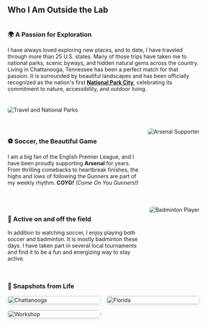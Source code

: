 ## Who I Am Outside the Lab

<style>
.outside-row {
  display: flex;
  flex-wrap: wrap;
  align-items: flex-start;
  gap: 1.5rem;
  margin-bottom: 2.5rem;
}
.outside-row .text {
  flex: 1 1 60%;
}
.outside-row img {
  max-width: 300px;
  height: auto;
  border-radius: 6px;
}

.photo-gallery {
  display: grid;
  grid-template-columns: repeat(auto-fill, minmax(160px, 1fr));
  gap: 1rem;
  margin-bottom: 3rem;
}
.photo-gallery img {
  width: 100%;
  height: auto;
  object-fit: cover;
  border-radius: 8px;
  box-shadow: 0 2px 8px rgba(0, 0, 0, 0.1);
  transition: transform 0.3s ease;
}
.photo-gallery img:hover {
  transform: scale(1.05);
}
</style>

<div class="outside-row">
  <div class="text">
    <h3>🌍 A Passion for Exploration</h3>
    <p>I have always loved exploring new places, and to date, I have traveled through more than 25 U.S. states. Many of those trips have taken me to national parks, scenic byways, and hidden natural gems across the country. Living in Chattanooga, Tennessee has been a perfect match for that passion. It is surrounded by beautiful landscapes and has been officially recognized as the nation's first <a href="https://chattanooga.gov/stay-informed/latest-news/its-official-chattanooga-becomes-first-national-park-city-north-america"><strong>National Park City</strong></a>, celebrating its commitment to nature, accessibility, and outdoor living.</p>
  </div>
  <img src="{{ '/images/travel.PNG' | relative_url }}" alt="Travel and National Parks">
</div>

<div class="outside-row">
  <div class="text">
    <h3>⚽ Soccer, the Beautiful Game</h3>
    <p>I am a big fan of the English Premier League, and I have been proudly supporting <strong>Arsenal</strong> for years. From thrilling comebacks to heartbreak finishes, the highs and lows of following the Gunners are part of my weekly rhythm. <strong>COYG!</strong> <em>(Come On You Gunners!)</em></p>
  </div>
  <img src="{{ '/images/arsenal.PNG' | relative_url }}" alt="Arsenal Supporter">
</div>

<div class="outside-row">
  <div class="text">
    <h3>🏸 Active on and off the field</h3>
    <p>In addition to watching soccer, I enjoy playing both soccer and badminton. It is mostly badminton these days. I have taken part in several local tournaments and find it to be a fun and energizing way to stay active.</p>
  </div>
  <img src="{{ '/images/badminton.png' | relative_url }}" alt="Badminton Player">
</div>

<h3>📸 Snapshots from Life</h3>
<div class="photo-gallery">
  <img src="{{ '/images/chattanooga.jpg' | relative_url }}" alt="Chattanooga">
  <img src="{{ '/images/florida.jpg' | relative_url }}" alt="Florida">
  <img src="{{ '/images/workshop.jpg' | relative_url }}" alt="Workshop">
</div>
